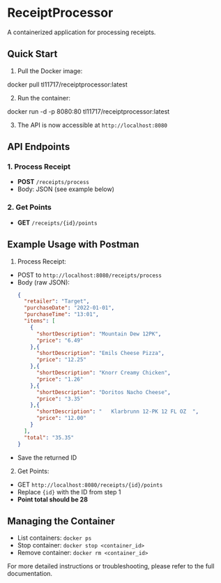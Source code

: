 # ReceiptProcessor

A containerized application for processing receipts.

## Quick Start

1. Pull the Docker image:

docker pull tl11717/receiptprocessor:latest

2. Run the container:

docker run -d -p 8080:80 tl11717/receiptprocessor:latest

3. The API is now accessible at `http://localhost:8080`

## API Endpoints

### 1. Process Receipt
- **POST** `/receipts/process`
- Body: JSON (see example below)

### 2. Get Points
- **GET** `/receipts/{id}/points`

## Example Usage with Postman

1. Process Receipt:
- POST to `http://localhost:8080/receipts/process`
- Body (raw JSON):
  ```json
  {
    "retailer": "Target",
    "purchaseDate": "2022-01-01",
    "purchaseTime": "13:01",
    "items": [
      {
        "shortDescription": "Mountain Dew 12PK",
        "price": "6.49"
      },{
        "shortDescription": "Emils Cheese Pizza",
        "price": "12.25"
      },{
        "shortDescription": "Knorr Creamy Chicken",
        "price": "1.26"
      },{
        "shortDescription": "Doritos Nacho Cheese",
        "price": "3.35"
      },{
        "shortDescription": "   Klarbrunn 12-PK 12 FL OZ  ",
        "price": "12.00"
      }
    ],
    "total": "35.35"
  }
  ```
- Save the returned ID

2. Get Points:
- GET `http://localhost:8080/receipts/{id}/points`
- Replace `{id}` with the ID from step 1
- **Point total should be 28**


## Managing the Container

- List containers: `docker ps`
- Stop container: `docker stop <container_id>`
- Remove container: `docker rm <container_id>`

For more detailed instructions or troubleshooting, please refer to the full documentation.

